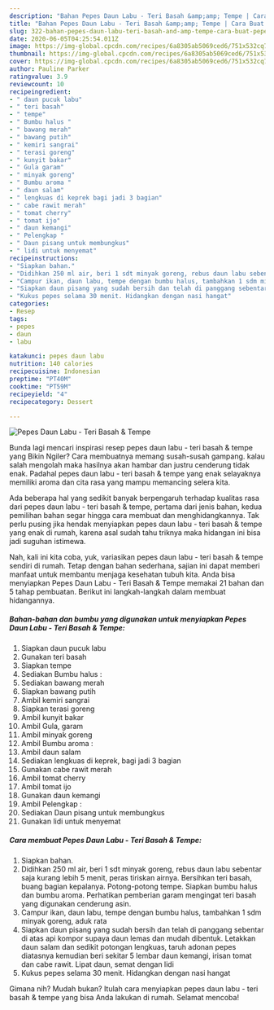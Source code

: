 ```yaml
---
description: "Bahan Pepes Daun Labu - Teri Basah &amp;amp; Tempe | Cara Buat Pepes Daun Labu - Teri Basah &amp;amp; Tempe Yang Bisa Manjain Lidah"
title: "Bahan Pepes Daun Labu - Teri Basah &amp;amp; Tempe | Cara Buat Pepes Daun Labu - Teri Basah &amp;amp; Tempe Yang Bisa Manjain Lidah"
slug: 322-bahan-pepes-daun-labu-teri-basah-and-amp-tempe-cara-buat-pepes-daun-labu-teri-basah-and-amp-tempe-yang-bisa-manjain-lidah
date: 2020-06-05T04:25:54.011Z
image: https://img-global.cpcdn.com/recipes/6a8305ab5069ced6/751x532cq70/pepes-daun-labu-teri-basah-tempe-foto-resep-utama.jpg
thumbnail: https://img-global.cpcdn.com/recipes/6a8305ab5069ced6/751x532cq70/pepes-daun-labu-teri-basah-tempe-foto-resep-utama.jpg
cover: https://img-global.cpcdn.com/recipes/6a8305ab5069ced6/751x532cq70/pepes-daun-labu-teri-basah-tempe-foto-resep-utama.jpg
author: Pauline Parker
ratingvalue: 3.9
reviewcount: 10
recipeingredient:
- " daun pucuk labu"
- " teri basah"
- " tempe"
- " Bumbu halus "
- " bawang merah"
- " bawang putih"
- " kemiri sangrai"
- " terasi goreng"
- " kunyit bakar"
- " Gula garam"
- " minyak goreng"
- " Bumbu aroma "
- " daun salam"
- " lengkuas di keprek bagi jadi 3 bagian"
- " cabe rawit merah"
- " tomat cherry"
- " tomat ijo"
- " daun kemangi"
- " Pelengkap "
- " Daun pisang untuk membungkus"
- " lidi untuk menyemat"
recipeinstructions:
- "Siapkan bahan."
- "Didihkan 250 ml air, beri 1 sdt minyak goreng, rebus daun labu sebentar saja kurang lebih 5 menit, peras tiriskan airnya. Bersihkan teri basah, buang bagian kepalanya. Potong-potong tempe. Siapkan bumbu halus dan bumbu aroma. Perhatikan pemberian garam mengingat teri basah yang digunakan cenderung asin."
- "Campur ikan, daun labu, tempe dengan bumbu halus, tambahkan 1 sdm minyak goreng, aduk rata"
- "Siapkan daun pisang yang sudah bersih dan telah di panggang sebentar di atas api kompor supaya daun lemas dan mudah dibentuk. Letakkan daun salam dan sedikit potongan lengkuas, taruh adonan pepes diatasnya kemudian beri sekitar 5 lembar daun kemangi, irisan tomat dan cabe rawit. Lipat daun, semat dengan lidi"
- "Kukus pepes selama 30 menit. Hidangkan dengan nasi hangat"
categories:
- Resep
tags:
- pepes
- daun
- labu

katakunci: pepes daun labu 
nutrition: 140 calories
recipecuisine: Indonesian
preptime: "PT40M"
cooktime: "PT59M"
recipeyield: "4"
recipecategory: Dessert

---
```



![Pepes Daun Labu - Teri Basah &amp; Tempe](https://img-global.cpcdn.com/recipes/6a8305ab5069ced6/751x532cq70/pepes-daun-labu-teri-basah-tempe-foto-resep-utama.jpg)

Bunda lagi mencari inspirasi resep pepes daun labu - teri basah &amp; tempe yang Bikin Ngiler? Cara membuatnya memang susah-susah gampang. kalau salah mengolah maka hasilnya akan hambar dan justru cenderung tidak enak. Padahal pepes daun labu - teri basah &amp; tempe yang enak selayaknya memiliki aroma dan cita rasa yang mampu memancing selera kita.



Ada beberapa hal yang sedikit banyak berpengaruh terhadap kualitas rasa dari pepes daun labu - teri basah &amp; tempe, pertama dari jenis bahan, kedua pemilihan bahan segar hingga cara membuat dan menghidangkannya. Tak perlu pusing jika hendak menyiapkan pepes daun labu - teri basah &amp; tempe yang enak di rumah, karena asal sudah tahu triknya maka hidangan ini bisa jadi suguhan istimewa.


Nah, kali ini kita coba, yuk, variasikan pepes daun labu - teri basah &amp; tempe sendiri di rumah. Tetap dengan bahan sederhana, sajian ini dapat memberi manfaat untuk membantu menjaga kesehatan tubuh kita. Anda bisa menyiapkan Pepes Daun Labu - Teri Basah &amp; Tempe memakai 21 bahan dan 5 tahap pembuatan. Berikut ini langkah-langkah dalam membuat hidangannya.

<!--inarticleads1-->

##### Bahan-bahan dan bumbu yang digunakan untuk menyiapkan Pepes Daun Labu - Teri Basah &amp; Tempe:

1. Siapkan  daun pucuk labu
1. Gunakan  teri basah
1. Siapkan  tempe
1. Sediakan  Bumbu halus :
1. Sediakan  bawang merah
1. Siapkan  bawang putih
1. Ambil  kemiri sangrai
1. Siapkan  terasi goreng
1. Ambil  kunyit bakar
1. Ambil  Gula, garam
1. Ambil  minyak goreng
1. Ambil  Bumbu aroma :
1. Ambil  daun salam
1. Sediakan  lengkuas di keprek, bagi jadi 3 bagian
1. Gunakan  cabe rawit merah
1. Ambil  tomat cherry
1. Ambil  tomat ijo
1. Gunakan  daun kemangi
1. Ambil  Pelengkap :
1. Sediakan  Daun pisang untuk membungkus
1. Gunakan  lidi untuk menyemat




<!--inarticleads2-->

##### Cara membuat Pepes Daun Labu - Teri Basah &amp; Tempe:

1. Siapkan bahan.
1. Didihkan 250 ml air, beri 1 sdt minyak goreng, rebus daun labu sebentar saja kurang lebih 5 menit, peras tiriskan airnya. Bersihkan teri basah, buang bagian kepalanya. Potong-potong tempe. Siapkan bumbu halus dan bumbu aroma. Perhatikan pemberian garam mengingat teri basah yang digunakan cenderung asin.
1. Campur ikan, daun labu, tempe dengan bumbu halus, tambahkan 1 sdm minyak goreng, aduk rata
1. Siapkan daun pisang yang sudah bersih dan telah di panggang sebentar di atas api kompor supaya daun lemas dan mudah dibentuk. Letakkan daun salam dan sedikit potongan lengkuas, taruh adonan pepes diatasnya kemudian beri sekitar 5 lembar daun kemangi, irisan tomat dan cabe rawit. Lipat daun, semat dengan lidi
1. Kukus pepes selama 30 menit. Hidangkan dengan nasi hangat




Gimana nih? Mudah bukan? Itulah cara menyiapkan pepes daun labu - teri basah &amp; tempe yang bisa Anda lakukan di rumah. Selamat mencoba!
